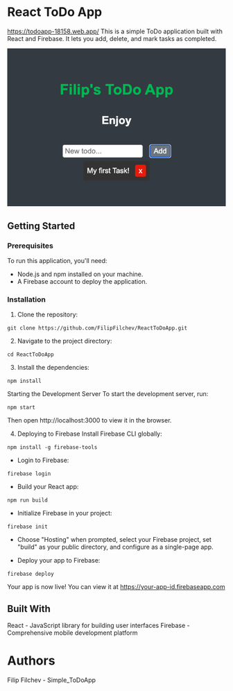 
# React ToDo App
https://todoapp-18158.web.app/
This is a simple ToDo application built with React and Firebase. It lets you add, delete, and mark tasks as completed.

![ToDoApp](./todo.png "My Image")

## Getting Started

### Prerequisites

To run this application, you'll need:

- Node.js and npm installed on your machine.
- A Firebase account to deploy the application.

### Installation

1. Clone the repository:

```
git clone https://github.com/FilipFilchev/ReactToDoApp.git
```
2. Navigate to the project directory:
```
cd ReactToDoApp
```
3. Install the dependencies:
```
npm install
```
Starting the Development Server
To start the development server, run:
```
npm start
```
Then open http://localhost:3000 to view it in the browser.

4. Deploying to Firebase
Install Firebase CLI globally:
```
npm install -g firebase-tools
```
- Login to Firebase:
```
firebase login
```
- Build your React app:
```
npm run build
```
- Initialize Firebase in your project:
```
firebase init
```
- Choose "Hosting" when prompted, select your Firebase project, set "build" as your public directory, and configure as a single-page app.

- Deploy your app to Firebase:
```
firebase deploy
```
Your app is now live! You can view it at https://your-app-id.firebaseapp.com

## Built With
React - JavaScript library for building user interfaces
Firebase - Comprehensive mobile development platform

# Authors
Filip Filchev - Simple_ToDoApp 
